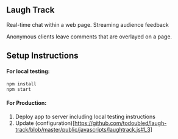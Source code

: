 ## Laugh Track


Real-time chat within a web page. Streaming audience feedback

Anonymous clients leave comments that are overlayed on a page.



## Setup Instructions

#### For local testing:

```
npm install
npm start
```


#### For Production:

1. Deploy app to server including local testing instructions
2. Update (configuration)[https://github.com/todoubled/laugh-track/blob/master/public/javascripts/laughtrack.js#L3]
